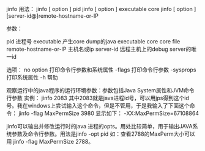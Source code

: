 jinfo
用法：
jinfo [ option ] pid
jinfo [ option ] executable core
jinfo [ option ] [server-id@]remote-hostname-or-IP

参数：

pid   进程号
executable   产生core dump的java executable
core   core file
remote-hostname-or-IP  主机名或ip
server-id    远程主机上的debug server的唯一id

选项：
no option  打印命令行参数和系统属性
-flags  打印命令行参数
-sysprops  打印系统属性
-h  帮助

观察运行中的java程序的运行环境参数：参数包括Java System属性和JVM命令行参数
实例：
jinfo 2083
其中2083就是java进程id号，可以用jps得到这个id号。我在windows上尝试输入这个命令，但是不管用，于是我输入了下面这个命令：
jinfo -flag MaxPermSize 3980
显示如下：
-XX:MaxPermSize=67108864



 jinfo可以输出并修改运行时的java 进程的opts。用处比较简单，用于输出JAVA系统参数及命令行参数。用法是jinfo -opt  pid 如：查看2788的MaxPerm大小可以用  jinfo -flag MaxPermSize 2788。